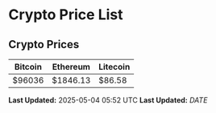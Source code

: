 # Crypto Price List

## Crypto Prices
| Bitcoin | Ethereum | Litecoin |
| ------- | -------- | -------- |
| $96036 | $1846.13 | $86.58 |
**Last Updated:** 2025-05-04 05:52 UTC
**Last Updated:** $DATE$
